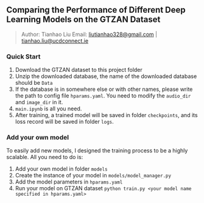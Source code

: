 ## Comparing the Performance of Different Deep Learning Models on the GTZAN Dataset
> Author: Tianhao Liu 
> Email: liutianhao328@gmail.com | tianhao.liu@ucdconnect.ie

### Quick Start
1. Download the GTZAN dataset to this project folder
2. Unzip the downloaded database, the name of the downloaded database should be `Data`
3. If the database is in somewhere else or with other names, please write the path to config file `hparams.yaml`. You need to modify the `audio_dir` and `image_dir` in it. 
4.  `main.ipynb` is all you need. 
5.  After training, a trained model will be saved in folder `checkpoints`, and its loss record will be saved in folder   `logs`. 


### Add your own model
To easily add new models, I designed the training process to be a highly scalable. All you need to do is:
1. Add your own model in folder `models`
2. Create the instance of your model in `models/model_manager.py`
3. Add the model parameters in `hparams.yaml`
4. Run your model on GTZAN dataset `python train.py <your model name specified in hparams.yaml>`